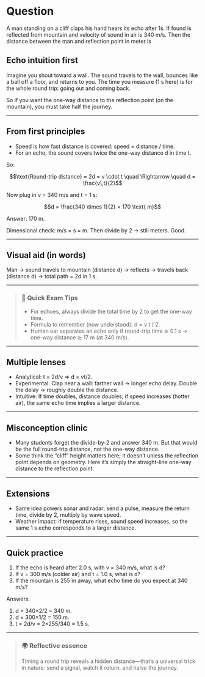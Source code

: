 # Question
A man standing on a cliff claps his hand hears its echo after 1s. If found is reflected from mountain and velocity of sound in air is 340 m/s. Then the distance between the man and reflection point in meter is

## Echo intuition first

Imagine you shout toward a wall. The sound travels to the wall, bounces like a ball off a floor, and returns to you. The time you measure (1 s here) is for the whole round trip: going out and coming back.

So if you want the one-way distance to the reflection point (on the mountain), you must take half the journey.

---

## From first principles

- Speed is how fast distance is covered: speed = distance / time.
- For an echo, the sound covers twice the one-way distance d in time t.

So:
```math
\text{Round-trip distance} = 2d = v \cdot t \quad \Rightarrow \quad d = \frac{v\,t}{2}
```

Now plug in v = 340 m/s and t = 1 s:
```math
d = \frac{340 \times 1}{2} = 170 \text{ m}
```

Answer: 170 m.

Dimensional check: m/s × s = m. Then divide by 2 → still meters. Good.

---

## Visual aid (in words)

Man → sound travels to mountain (distance d) → reflects → travels back (distance d) → total path = 2d in 1 s.

---

> ### 🧠 Quick Exam Tips
> - For echoes, always divide the total time by 2 to get the one-way time.
> - Formula to remember (now understood): d = v t / 2.
> - Human ear separates an echo only if round-trip time ≳ 0.1 s → one-way distance ≳ 17 m (at 340 m/s).

---

## Multiple lenses

- Analytical: t = 2d/v ⇒ d = vt/2.
- Experimental: Clap near a wall: farther wall → longer echo delay. Double the delay → roughly double the distance.
- Intuitive: If time doubles, distance doubles; if speed increases (hotter air), the same echo time implies a larger distance.

---

## Misconception clinic

- Many students forget the divide-by-2 and answer 340 m. But that would be the full round-trip distance, not the one-way distance.
- Some think the “cliff” height matters here; it doesn’t unless the reflection point depends on geometry. Here it’s simply the straight-line one-way distance to the reflection point.

---

## Extensions

- Same idea powers sonar and radar: send a pulse, measure the return time, divide by 2, multiply by wave speed.
- Weather impact: if temperature rises, sound speed increases, so the same 1 s echo corresponds to a larger distance.

---

## Quick practice

1) If the echo is heard after 2.0 s, with v = 340 m/s, what is d?
2) If v = 300 m/s (colder air) and t = 1.0 s, what is d?
3) If the mountain is 255 m away, what echo time do you expect at 340 m/s?

Answers:
1) d = 340×2/2 = 340 m.
2) d = 300×1/2 = 150 m.
3) t = 2d/v = 2×255/340 ≈ 1.5 s.

---

> ### 🌍 Reflective essence
> Timing a round trip reveals a hidden distance—that’s a universal trick in nature: send a signal, watch it return, and halve the journey.